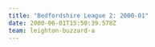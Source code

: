```yaml
---
title: "Bedfordshire League 2: 2000-01"
date: 2000-06-01T15:50:39.578Z
team: leighton-buzzard-a
---
```

